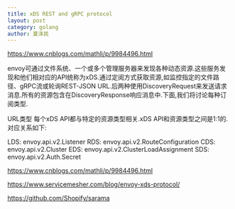 ```yaml
---
title: xDS REST and gRPC protocol
layout: post
category: golang
author: 夏泽民
---
```

https://www.cnblogs.com/mathli/p/9984496.html

envoy可通过文件系统、一个或多个管理服务器来发现各种动态资源.这些服务发现和他们相对应的API统称为xDS.通过定阅方式获取资源,如监控指定的文件路径、gRPC流或轮询REST-JSON URL.后两种使用DiscoveryRequest来发送请求消息.所有的资源包含在DiscoveryResponse响应消息中.下面,我们将讨论每种订阅类型.

URL类型
每个xDS API都与特定的资源类型相关.xDS API和资源类型之间是1:1的.对应关系如下:

LDS: envoy.api.v2.Listener
RDS: envoy.api.v2.RouteConfiguration
CDS: envoy.api.v2.Cluster
EDS: envoy.api.v2.ClusterLoadAssignment
SDS: envoy.api.v2.Auth.Secret
<!-- more -->

https://www.cnblogs.com/mathli/p/9984496.html

https://www.servicemesher.com/blog/envoy-xds-protocol/

https://github.com/Shopify/sarama
